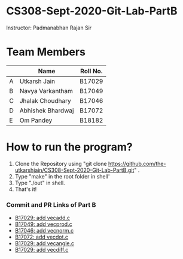 

# CS308-Sept-2020-Git-Lab-PartB
Instructor: Padmanabhan Rajan Sir
# Team Members

|   | Name | Roll No.  |
|--------|--------|--------|
|A| Utkarsh Jain  | B17029  |
|B| Navya Varkantham | B17049  |
|C| Jhalak Choudhary    | B17046  |
|D|  Abhishek Bhardwaj | B17072  |
|E|  Om Pandey | B18182  |

# How to run the program?
1. Clone the Repository using "git clone https://github.com/the-utkarshjain/CS308-Sept-2020-Git-Lab-PartB.git" . 
2. Type "make" in the root folder in shell'
3. Type "./out" in shell.
4. That's it!

### Commit and PR Links of Part B

* [B17029: add vecadd.c] 
* [B17049: add vecprod.c] 
* [B17046: add vecnorm.c] 
* [B17072: add vecdot.c] 
* [B17029: add vecangle.c]
* [B17029: add vecdiff.c]

[//]: # (These are reference links)
   [B17029: add vecadd.c]: <https://github.com/the-utkarshjain/CS308-Sept-2020-Git-Lab-PartB/pull/2>
   [B17049: add vecprod.c]: <https://github.com/the-utkarshjain/CS308-Sept-2020-Git-Lab-PartB/pull/5>
   [B17046: add vecnorm.c]: <https://github.com/the-utkarshjain/CS308-Sept-2020-Git-Lab-PartB/pull/3>
   [B17072: add vecdot.c]: <https://github.com/the-utkarshjain/CS308-Sept-2020-Git-Lab-PartB/pull/4>
   [B17029: add vecangle.c]: <https://github.com/the-utkarshjain/CS308-Sept-2020-Git-Lab-PartB/commit/6dca6918162d557ad9083689b5a495e2d5da281c>
   [B17029: add vecdiff.c]: <https://github.com/the-utkarshjain/CS308-Sept-2020-Git-Lab-PartB/pull/6>
